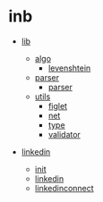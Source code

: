 # inb

- [lib][_lib]
  - [algo][_algo]
    - [levenshtein][_levenshtein]
  - [parser][_parser]
    - [parser][_argparser]
  - [utils][_utils]
    - [figlet][_figlet]
    - [net][_net]
    - [type][_type]
    - [validator][_validator]

- [linkedin][_linkedin]
  - [init][_init]
  - [linkedin][_linkedin]
  - [linkedinconnect][_linkedinconnect]

<!-- Definitions -->

<!-- linkedin pointers -->

[_linkedin]: https://github.com/joshiayush/inb/tree/master/docs/inb/linkedin
[_init]: https://github.com/joshiayush/inb/blob/master/docs/inb/linkedin/init.md
[_linkedin]: https://github.com/joshiayush/inb/blob/master/docs/inb/linkedin/init.md
[_linkedinconnect]: https://github.com/joshiayush/inb/blob/master/docs/inb/linkedin/linkedinconnect.md

<!-- lib pointers -->

[_lib]: https://github.com/joshiayush/inb/blob/master/docs/inb/lib/algo
[_algo]: https://github.com/joshiayush/inb/blob/master/docs/inb/lib/algo
[_levenshtein]: https://github.com/joshiayush/inb/blob/master/docs/inb/lib/algo/levenshtein.md
[_parser]: https://github.com/joshiayush/inb/blob/master/docs/inb/lib/parser
[_argparser]: https://github.com/joshiayush/inb/blob/master/docs/inb/lib/parser/parser.md
[_utils]: https://github.com/joshiayush/inb/blob/master/docs/inb/lib/utils
[_figlet]: https://github.com/joshiayush/inb/blob/master/docs/inb/lib/utils/figlet.md
[_net]: https://github.com/joshiayush/inb/blob/master/docs/inb/lib/utils/net.md
[_type]: https://github.com/joshiayush/inb/blob/master/docs/inb/lib/utils/type.md
[_validator]: https://github.com/joshiayush/inb/blob/master/docs/inb/lib/utils/validator.md
